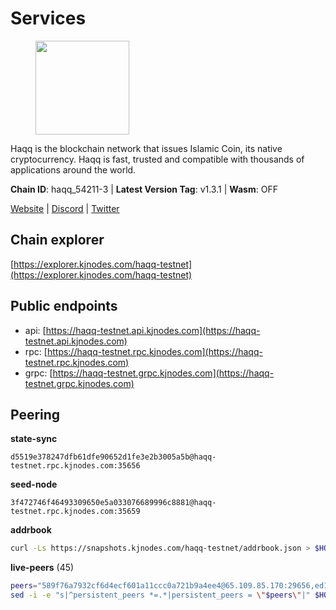 # Services

<figure><img src="https://raw.githubusercontent.com/kj89/testnet_manuals/main/pingpub/logos/haqq.png" width="150" alt=""><figcaption></figcaption></figure>

Haqq is the blockchain network that issues Islamic Coin,  its native cryptocurrency. Haqq is fast, trusted and  compatible with thousands of applications around the world.

**Chain ID**: haqq_54211-3 | **Latest Version Tag**: v1.3.1 | **Wasm**: OFF

[Website](https://islamiccoin.net) | [Discord](https://discord.gg/hU9MHG5kZq) | [Twitter](https://twitter.com/Islamic_Coin)




## Chain explorer
[https://explorer.kjnodes.com/haqq-testnet](https://explorer.kjnodes.com/haqq-testnet)

## Public endpoints

* api: [https://haqq-testnet.api.kjnodes.com](https://haqq-testnet.api.kjnodes.com)
* rpc: [https://haqq-testnet.rpc.kjnodes.com](https://haqq-testnet.rpc.kjnodes.com)
* grpc: [https://haqq-testnet.grpc.kjnodes.com](https://haqq-testnet.grpc.kjnodes.com)

## Peering

**state-sync**

```text
d5519e378247dfb61dfe90652d1fe3e2b3005a5b@haqq-testnet.rpc.kjnodes.com:35656
```

**seed-node**

```text
3f472746f46493309650e5a033076689996c8881@haqq-testnet.rpc.kjnodes.com:35659
```

**addrbook**
```bash
curl -Ls https://snapshots.kjnodes.com/haqq-testnet/addrbook.json > $HOME/.haqqd/config/addrbook.json
```

**live-peers** (45)
```bash
peers="589f76a7932cf6d4ecf601a11ccc0a721b9a4ee4@65.109.85.170:29656,ed145a35b436878c1f1c10634bd18600f3696e17@95.217.181.142:26656,f57fae1bdea281392b563a58978a2d8c0a37725f@95.217.233.234:26656,d5519e378247dfb61dfe90652d1fe3e2b3005a5b@65.109.68.190:35656,0833039f717227ccd156d156ea772746b8ac6d71@146.19.24.139:26656,56158e0f2acf850114e82644afceb565a73b08cc@185.144.99.95:26656,6771e65c1b30cc514faf5943320fdda480fe9124@95.216.39.183:26656,3df5a68b919177179c6dcb0b9c9354fd6bbba1c8@65.109.92.240:20116,927a323649e7dd8d4c75da6e5edaee439652b46f@65.109.92.241:20116,dd5ebfba86d8b5ff9c6ea3eb340fdb30e4c6990f@162.55.102.45:26656,23ff658b56fbb8bc73372973a34733ff5d79b435@142.132.202.50:11604,59af99085c961a6a5c8dc4bc8b3abffda16ddccb@135.181.38.62:26656,48a2a7762a579d25bca95b0a3548b714238dd60b@213.239.216.252:20656,62bf004201a90ce00df6f69390378c3d90f6dd7e@45.83.173.19:26656,2d13d679b64e1a574904a140f72815644ec71131@65.21.133.125:30656,f1b1df46afd4c9d4f66051437078c0b85bc6b67b@65.108.206.118:61056,23a1176c9911eac442d6d1bf15f92eeabb3981d5@45.83.173.18:26656,b9e8ec4eeb359e1b3cf5675563e72787b9d40adf@95.217.132.146:26656,9eb507f9365313dbe7f426050fec9648298f58ee@109.205.183.51:26656,2ad882b4126cc2ff75c24186ead4bfadb9bc6ae7@116.203.39.166:26656,0629018cef2e53288757381ffdc0b84cbb5931cc@95.216.1.249:26656,a6150d39e4725d28a56f41ebf3c6d457c54bd2f1@34.138.250.4:26656,4990ed7074424046184dd474df40902c30f34182@65.108.250.241:26656,d43289f43e6fba3aaa51559d35b377907dd12007@65.108.234.11:11656,78e3ef8adf819b479acc13a2f92ab5c0fa350aeb@66.45.231.30:11464,b5cbe34ca84c76c3301c29dd7858cd90477d078b@149.102.133.73:35656,5f836eb8b9c600e8050bfcb025dc6234bf7d8796@65.108.9.230:35656,70c1b8334bf08fe5d56fb53d07da11f01faa560b@65.109.30.90:26656,bc777df96c83c0433561c88c541dbbc520928f6c@195.3.221.239:26656,24e894d4d8a18276acf6051cccf369a1ce69842d@65.108.151.105:26656,b1c07038b5b9b96d6fb35e4bb417af7ed238e733@95.217.35.186:26656,a884387139109784cad9193652b82ef20a85d713@38.242.159.148:26656,47a269c3e30f70d8234a2afd8e9055e74129fde0@65.108.129.29:36656,b72f2156db8c87e679dc853730746ff40038120c@213.239.215.77:26656,f50b6abb555c0d420834860d9a8f499801bb3ae8@135.181.62.222:26656,16f40215d018c7d657fef0bb5ce2950251d525d2@148.251.51.144:36656,eb503dddcc41ba801c646d63cc762de4e9c43aa4@35.228.23.164:26656,32a8eec046b95e8646ff0810b4596dc7083a0beb@65.108.145.131:26656,e2fde948646175b1b49b3e1943063b049e442917@154.26.157.238:35656,00864d91f9a8c9431c3bc12422ae9593bc12db66@185.211.5.228:26656,e99d8010469441c82a69f6abcbd853174b450be1@149.102.156.103:35656,90b40d2b773090b82aa7788c2d1937e4fd6d2dc0@65.108.231.124:19656,b3192bb73b66894426b8c588fa1ae966c08e5a7c@154.26.157.241:35656,d7ac44bf8f8d760c3df1a8695145021f35feb985@34.88.220.124:26656,b87827b470b0fa37e6ff5d10703ffbe4b35dec46@149.102.133.3:35656"
sed -i -e "s|^persistent_peers *=.*|persistent_peers = \"$peers\"|" $HOME/.haqqd/config/config.toml
```
